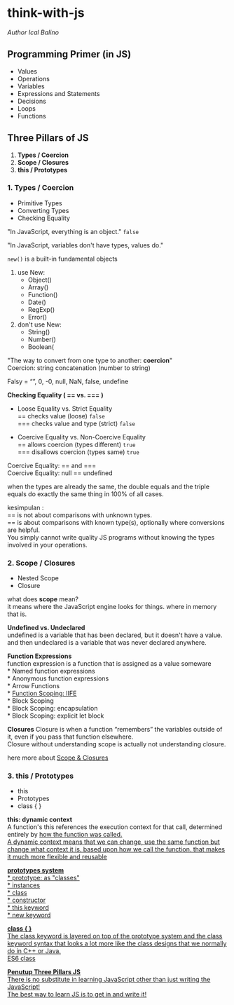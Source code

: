 # think-with-js

_Author Ical Balino_

## Programming Primer (in JS)
- Values 
- Operations 
- Variables 
- Expressions and Statements 
- Decisions 
- Loops 
- Functions

## Three Pillars of JS
1. **Types / Coercion**
2. **Scope / Closures** 
3. **this / Prototypes**

### 1. Types / Coercion
- Primitive Types 
- Converting Types 
- Checking Equality

"In JavaScript, everything is an object." `false`

"In JavaScript, variables don't have types, values do."

` new() ` is a built-in fundamental objects

1. use New:
    - Object()      
    - Array() 
    - Function() 
    - Date() 
    - RegExp() 
    - Error()
2. don't use New:
    - String() 
    - Number() 
    - Boolean(

"The way to convert from one type to another: **coercion**" <br>
Coercion: string concatenation (number to string)

Falsy = “”,  0, -0, null, NaN, false, undefine

**Checking Equality ( == vs. === )**

- Loose Equality vs. Strict Equality
    <br> == checks value (loose) `false`
    <br> === checks value and type (strict) `false`

- Coercive Equality vs. Non-Coercive Equality
    <br> == allows coercion (types different) `true`
    <br> === disallows coercion (types same) `true`

Coercive Equality: == and === <br>
Coercive Equality: null == undefined

when the types are already the same, the double equals and the triple equals do exactly the same thing in 100% of all cases.

kesimpulan :
<br> == is not about comparisons with unknown types.
<br> == is about comparisons with known type(s), optionally where conversions are helpful.
<br> You simply cannot write quality JS programs without knowing the types involved in your operations.

### 2. Scope / Closures
- Nested Scope 
- Closure

what does **scope** mean? <br>
it means where the JavaScript engine looks for things. where in memory that is.

**Undefined vs. Undeclared** <br>
undefined is a variable that has been declared, but it doesn't have a value. and then 
undeclared is a variable that was never declared anywhere.

**Function Expressions**
<br> function expression is a function that is assigned as a value someware
<br> * Named function expressions
<br> * Anonymous function expressions
<br> * Arrow Functions
<br> * [Function Scoping: IIFE](https://benalman.com/news/2010/11/immediately-invoked-function-expression/)
<br> * Block Scoping
<br> * Block Scoping: encapsulation
<br> * Block Scoping: explicit let block

**Closures**
Closure is when a function “remembers” the variables outside of it, even if you pass that function elsewhere.<br>
Closure without understanding scope is actually not understanding closure.

here more about [Scope & Closures](https://github.com/getify/You-Dont-Know-JS/tree/2nd-ed/scope-closures)

### 3. this / Prototypes
- this 
- Prototypes 
- class { } 

**this: dynamic context**
<br> A function's this references the execution context for that call, determined entirely by <u>how the function was called<u>. 
<br> A dynamic context means that we can change, use the same function but change what context it is. based upon how we call the function. that makes it much more flexible and reusable

**prototypes system**
<br>* prototype: as "classes"
<br>* instances
<br>* class
<br>* constructor
<br>* this keyword
<br>* new keyword

**class { }**
<br>The class keyword is layered on top of the prototype system and the class keyword syntax that looks a lot more like the class designs that we normally do in C++ or Java.
<br>ES6 class

**Penutup Three Pillars JS**
<br> There is no substitute in learning JavaScript other than just writing the JavaScript!
<br> The best way to learn JS is to get in and write it!
